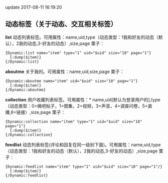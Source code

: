 update 2017-08-11 16:19:20
## 动态标签（关于动态、交互相关标签）

**list** 动态列表标签。可用属性：name,uid,type（动态类型：1我和好友的动态（默认），2我的动态,3-好友的动态）,size,page
栗子：

```
{Dynamic:list name="item" type="1" uid="$uid" size="10" page="1"}
  {:dump($item)}
{/Dynamic:list}
```

**aboutme** 关于我的。可用属性：name,uid,size,page
栗子：

```
{Dynamic:aboutme name="item" uid="$uid" size="10" page="1"}
  {:dump($item)}
{/Dynamic:aboutme}
```

**collection** 用户收藏列表标签。可用属性：* name,uid[默认为登录用户的],type（动态类型：0=微吧帖子，1=图集，2=视频，3=声音，4=调查问卷，5=直播,6=链接）,size,page
栗子：

```
{Dynamic:collection name="item" type="1" uid="$uid" size="10" page="1"}
  {:dump($item)}
{/Dynamic:collection}

```

**feedlist** 动态列表标签(评论和回复在同一级别下面)。可用属性：name,uid,type（动态类型：1我和好友的动态（默认），2我的动态,3-好友的动态）,size,page
栗子：

```
{Dynamic:feedlist name="item" type="1" uid="$uid" size="10" page="1"/}
  {:dump($item)}
{/Dynamic:feedlist}
```
